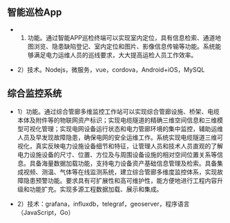 
## 智能巡检App

* 1) 功能。通过智能APP巡检终端可以实现室内定位，具有信息检索、通道地图浏览、隐患缺陷登记、室内定位和图片、影像信息传输等功能。系统能够满足电力运维人员的巡线要求，大大提高运检人员工作效率。

* 2）技术。Nodejs，微服务，vue，cordova，Android+iOS，MySQL

## 综合监控系统

* 1）功能。通过综合管廊多维监控工作站可以实现综合管廊设施、桥架、电缆本体及附件等的物联网资产标识；实现电缆隧道的精确三维空间信息和三维模型可视化管理；实现电网设备运行状态和电力管廊环境的集中监控，辅助运维人员及早发现故障隐患，确保电网的安全运维工作。系统实现电缆隧道三维可视化，真实反映电力设施设备细节和特征，让管理人员和技术人员直观的了解电力设施设备的尺寸、位置、方位及与周围设备设施的相对空间位置关系等信息。具备海量数据加载功能，支持电力设备资产基础信息管理及检索。具备集成视频、测温、气体等在线监测系统，建立综合管廊多维度监控体系，实现故障隐患预警功能。要求具有可扩展性和高可维护性，能方便地进行工程内容升级和功能扩充。实现多源工程数据加载、展示和集成。

* 2）技术：grafana，influxdb，telegraf，geoserver，程序语言（JavaScript，Go）
